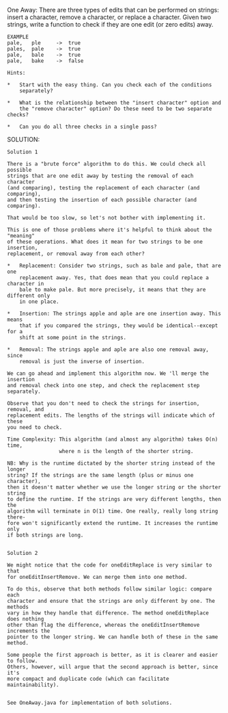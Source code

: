 One Away:
    There are three types of edits that can be performed on strings:
    insert a character, remove a character, or replace a character.
    Given two strings, write a function to check if they are one edit
    (or zero edits) away.

    EXAMPLE
    pale,   ple     ->  true
    pales,  pale    ->  true
    pale,   bale    ->  true
    pale,   bake    ->  false

    Hints: 

    *   Start with the easy thing. Can you check each of the conditions
        separately?

    *   What is the relationship between the "insert character" option and
        the "remove character" option? Do these need to be two separate checks?

    *   Can you do all three checks in a single pass?


SOLUTION:

    Solution 1

    There is a "brute force" algorithm to do this. We could check all possible
    strings that are one edit away by testing the removal of each character
    (and comparing), testing the replacement of each character (and comparing),
    and then testing the insertion of each possible character (and comparing).

    That would be too slow, so let's not bother with implementing it.

    This is one of those problems where it's helpful to think about the "meaning"
    of these operations. What does it mean for two strings to be one insertion,
    replacement, or removal away from each other?

    *   Replacement: Consider two strings, such as bale and pale, that are one
        replacement away. Yes, that does mean that you could replace a character in
        bale to make pale. But more precisely, it means that they are different only
        in one place.

    *   Insertion: The strings apple and aple are one insertion away. This means
        that if you compared the strings, they would be identical--except for a
        shift at some point in the strings.

    *   Removal: The strings apple and aple are also one removal away, since
        removal is just the inverse of insertion.

    We can go ahead and implement this algorithm now. We 'll merge the insertion
    and removal check into one step, and check the replacement step separately.

    Observe that you don't need to check the strings for insertion, removal, and
    replacement edits. The lengths of the strings will indicate which of these
    you need to check.

    Time Complexity: This algorithm (and almost any algorithm) takes O(n) time,
                     where n is the length of the shorter string.
                     
    NB: Why is the runtime dictated by the shorter string instead of the longer
    string? If the strings are the same length (plus or minus one character),
    then it doesn't matter whether we use the longer string or the shorter string
    to define the runtime. If the strings are very different lengths, then the
    algorithm will terminate in O(1) time. One really, really long string there-
    fore won't significantly extend the runtime. It increases the runtime only
    if both strings are long.
        
    
    Solution 2 

    We might notice that the code for oneEditReplace is very similar to that
    for oneEditInsertRemove. We can merge them into one method.
        
    To do this, observe that both methods follow similar logic: compare each
    character and ensure that the strings are only different by one. The methods
    vary in how they handle that difference. The method oneEditReplace does nothing
    other than flag the difference, whereas the oneEditInsertRemove increments the
    pointer to the longer string. We can handle both of these in the same method.
    
    Some people the first approach is better, as it is clearer and easier to follow.
    Others, however, will argue that the second approach is better, since it's
    more compact and duplicate code (which can facilitate maintainability). 


    See OneAway.java for implementation of both solutions.
